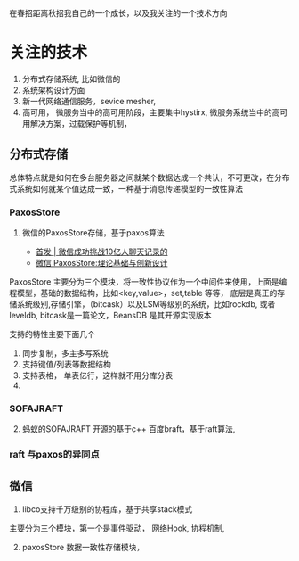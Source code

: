 在春招距离秋招我自己的一个成长，以及我关注的一个技术方向


# 关注的技术
1. 分布式存储系统, 比如微信的 
2. 系统架构设计方面
3. 新一代网络通信服务，sevice mesher,
4. 高可用， 微服务当中的高可用阶段，主要集中hystirx, 微服务系统当中的高可用解决方案，过载保护等机制，


## 分布式存储

总体特点就是如何在多台服务器之间就某个数据达成一个共认，不可更改，在分布式系统如何就某个值达成一致，一种基于消息传递模型的一致性算法


### PaxosStore
1. 微信的PaxosStore存储，基于paxos算法

	- [首发 | 微信成功挑战10亿人聊天记录的](https://cloud.tencent.com/developer/article/1111436)
	- [微信 PaxosStore:理论基础与创新设计](https://cloud.tencent.com/developer/article/1005265)



PaxosStore 主要分为三个模块，将一致性协议作为一个中间件来使用，上面是编程模型，基础的数据结构，比如<key,value>，set,table 等等， 底层是真正的存储系统级别,存储引擎，（bitcask）以及LSM等级别的系统，比如rockdb, 或者leveldb,
bitcask是一篇论文，BeansDB 是其开源实现版本


支持的特性主要下面几个
1. 同步复制，多主多写系统
2. 支持键值/列表等数据结构
3. 支持表格， 单表亿行，这样就不用分库分表
4.   


### SOFAJRAFT

2. 蚂蚁的SOFAJRAFT 开源的基于c++ 百度braft，基于raft算法, 

### raft 与paxos的异同点



## 微信 
1. libco支持千万级别的协程库，基于共享stack模式

主要分为三个模块，第一个是事件驱动， 网络Hook, 协程机制,

2. paxosStore 数据一致性存储模块， 